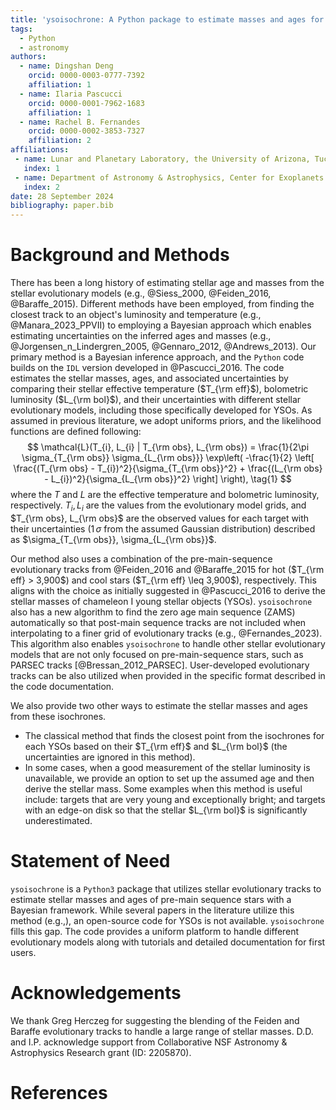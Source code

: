 ```yaml
---
title: 'ysoisochrone: A Python package to estimate masses and ages for YSOs'
tags:
  - Python
  - astronomy
authors:
  - name: Dingshan Deng
	orcid: 0000-0003-0777-7392
	affiliation: 1
  - name: Ilaria Pascucci
	orcid: 0000-0001-7962-1683
	affiliation: 1
  - name: Rachel B. Fernandes
	orcid: 0000-0002-3853-7327
	affiliation: 2
affiliations:
 - name: Lunar and Planetary Laboratory, the University of Arizona, Tucson, AZ 85721, USA
   index: 1
 - name: Department of Astronomy & Astrophysics, Center for Exoplanets and Habitable Worlds, The Pennsylvania State University, University Park, PA 16802
   index: 2
date: 28 September 2024
bibliography: paper.bib
---
```


# Background and Methods
There has been a long history of estimating stellar age and masses from the stellar evolutionary models (e.g., @Siess_2000, @Feiden_2016, @Baraffe_2015). Different methods have been employed, from finding the closest track to an object's luminosity and temperature (e.g., @Manara_2023_PPVII) to employing a Bayesian approach which enables estimating uncertainties on the inferred ages and masses (e.g., @Jorgensen_n_Lindergren_2005, @Gennaro_2012, @Andrews_2013). Our primary method is a Bayesian inference approach, and the `Python` code builds on the `IDL` version developed in @Pascucci_2016. The code estimates the stellar masses, ages, and associated uncertainties by comparing their stellar effective temperature ($T_{\rm eff}$), bolometric luminosity ($L_{\rm bol}$), and their uncertainties with different stellar evolutionary models, including those specifically developed for YSOs. As assumed in previous literature, we adopt uniforms priors, and the likelihood functions are defined following:
$$
\mathcal{L}(T_{i}, L_{i} | T_{\rm obs}, L_{\rm obs}) = \frac{1}{2\pi \sigma_{T_{\rm obs}} \sigma_{L_{\rm obs}}} \exp\left( -\frac{1}{2} \left[ \frac{(T_{\rm obs} - T_{i})^2}{\sigma_{T_{\rm obs}}^2} + \frac{(L_{\rm obs} - L_{i})^2}{\sigma_{L_{\rm obs}}^2} \right] \right), \tag{1}
$$
where the $T$ and $L$ are the effective temperature and bolometric luminosity, respectively. $T_i, L_i$ are the values from the evolutionary model grids, and $T_{\rm obs}, L_{\rm obs}$ are the observed values for each target with their uncertainties ($1\,\sigma$ from the assumed Gaussian distribution) described as $\sigma_{T_{\rm obs}}, \sigma_{L_{\rm obs}}$.

Our method also uses a combination of the pre-main-sequence evolutionary tracks from @Feiden_2016 and @Baraffe_2015 for hot ($T_{\rm eff} > 3,900$) and cool stars ($T_{\rm eff} \leq 3,900$), respectively. This aligns with the choice as initially suggested in @Pascucci_2016 to derive the stellar masses of chameleon I young stellar objects (YSOs). `ysoisochrone` also has a new algorithm to find the zero age main sequence (ZAMS) automatically so that post-main sequence tracks are not included when interpolating to a finer grid of evolutionary tracks (e.g., @Fernandes_2023). This algorithm also enables `ysoisochrone` to handle other stellar evolutionary models that are not only focused on pre-main-sequence stars, such as PARSEC tracks [@Bressan_2012_PARSEC]. User-developed evolutionary tracks can be also utilized when provided in the specific format described in the code documentation.

We also provide two other ways to estimate the stellar masses and ages from these isochrones.
- The classical method that finds the closest point from the isochrones for each YSOs based on their $T_{\rm eff}$ and $L_{\rm bol}$ (the uncertainties are ignored in this method).
- In some cases, when a good measurement of the stellar luminosity is unavailable,  we provide an option to set up the assumed age and then derive the stellar mass. Some examples when this method is useful include: targets that are very young and exceptionally bright; and targets with an edge-on disk so that the stellar $L_{\rm bol}$ is significantly underestimated.

# Statement of Need

`ysoisochrone` is a `Python3` package that utilizes stellar evolutionary tracks to estimate stellar masses and ages of pre-main sequence stars with a Bayesian framework. While several papers in the literature utilize this method (e.g.,), an open-source code for YSOs is not available. `ysoisochrone` fills this gap. The code provides a uniform platform to handle different evolutionary models along with tutorials and detailed documentation for first users. 

# Acknowledgements

We thank Greg Herczeg for suggesting the blending of the Feiden and Baraffe evolutionary tracks to handle a large range of stellar masses. D.D. and I.P. acknowledge support from Collaborative NSF Astronomy \& Astrophysics Research grant (ID: 2205870).

# References
